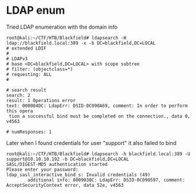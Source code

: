 # LDAP enum

Tried LDAP enumeration with the domain info

```text
root@kali:~/CTF/HTB/Blackfield# ldapsearch -H ldap://blackfield.local:389 -x -b DC=blackfield,DC=LOCAL
# extended LDIF
#
# LDAPv3
# base <DC=blackfield,DC=LOCAL> with scope subtree
# filter: (objectclass=*)
# requesting: ALL
#

# search result
search: 2
result: 1 Operations error
text: 000004DC: LdapErr: DSID-0C090A69, comment: In order to perform this opera
 tion a successful bind must be completed on the connection., data 0, v4563

# numResponses: 1
```

Later when I found credentials for user "support" it also failed to bind

```text
root@kali:~/CTF/HTB/Blackfield# ldapsearch -h blackfield.local:389 -U support@10.10.10.192 -b DC=blackfield,DC=LOCAL
SASL/DIGEST-MD5 authentication started
Please enter your password:
ldap_sasl_interactive_bind_s: Invalid credentials (49)
        additional info: 8009030C: LdapErr: DSID-0C090597, comment: AcceptSecurityContext error, data 52e, v4563
